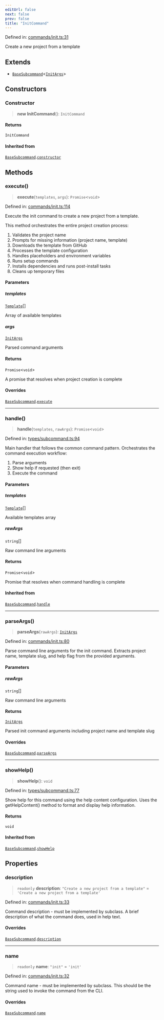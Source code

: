 ```yaml
---
editUrl: false
next: false
prev: false
title: "InitCommand"
---
```


Defined in: [commands/init.ts:31](https://github.com/yashjawale/fabr/blob/2175f836f52904c60bea5117c14ee0416e76bd93/src/commands/init.ts#L31)

Create a new project from a template

## Extends

- [`BaseSubcommand`](/fabr/docs/api/types/subcommand/classes/basesubcommand/)\<[`InitArgs`](/fabr/docs/api/commands/init/interfaces/initargs/)\>

## Constructors

### Constructor

> **new InitCommand**(): `InitCommand`

#### Returns

`InitCommand`

#### Inherited from

[`BaseSubcommand`](/fabr/docs/api/types/subcommand/classes/basesubcommand/).[`constructor`](/fabr/docs/api/types/subcommand/classes/basesubcommand/#constructor)

## Methods

### execute()

> **execute**(`templates`, `args`): `Promise`\<`void`\>

Defined in: [commands/init.ts:114](https://github.com/yashjawale/fabr/blob/2175f836f52904c60bea5117c14ee0416e76bd93/src/commands/init.ts#L114)

Execute the init command to create a new project from a template.

This method orchestrates the entire project creation process:
1. Validates the project name
2. Prompts for missing information (project name, template)
3. Downloads the template from GitHub
4. Processes the template configuration
5. Handles placeholders and environment variables
6. Runs setup commands
7. Installs dependencies and runs post-install tasks
8. Cleans up temporary files

#### Parameters

##### templates

[`Template`](/fabr/docs/api/types/templates/interfaces/template/)[]

Array of available templates

##### args

[`InitArgs`](/fabr/docs/api/commands/init/interfaces/initargs/)

Parsed command arguments

#### Returns

`Promise`\<`void`\>

A promise that resolves when project creation is complete

#### Overrides

[`BaseSubcommand`](/fabr/docs/api/types/subcommand/classes/basesubcommand/).[`execute`](/fabr/docs/api/types/subcommand/classes/basesubcommand/#execute)

***

### handle()

> **handle**(`templates`, `rawArgs`): `Promise`\<`void`\>

Defined in: [types/subcommand.ts:94](https://github.com/yashjawale/fabr/blob/2175f836f52904c60bea5117c14ee0416e76bd93/src/types/subcommand.ts#L94)

Main handler that follows the common command pattern.
Orchestrates the command execution workflow:
1. Parse arguments
2. Show help if requested (then exit)
3. Execute the command

#### Parameters

##### templates

[`Template`](/fabr/docs/api/types/templates/interfaces/template/)[]

Available templates array

##### rawArgs

`string`[]

Raw command line arguments

#### Returns

`Promise`\<`void`\>

Promise that resolves when command handling is complete

#### Inherited from

[`BaseSubcommand`](/fabr/docs/api/types/subcommand/classes/basesubcommand/).[`handle`](/fabr/docs/api/types/subcommand/classes/basesubcommand/#handle)

***

### parseArgs()

> **parseArgs**(`rawArgs`): [`InitArgs`](/fabr/docs/api/commands/init/interfaces/initargs/)

Defined in: [commands/init.ts:80](https://github.com/yashjawale/fabr/blob/2175f836f52904c60bea5117c14ee0416e76bd93/src/commands/init.ts#L80)

Parse command line arguments for the init command.
Extracts project name, template slug, and help flag from the provided arguments.

#### Parameters

##### rawArgs

`string`[]

Raw command line arguments

#### Returns

[`InitArgs`](/fabr/docs/api/commands/init/interfaces/initargs/)

Parsed init command arguments including project name and template slug

#### Overrides

[`BaseSubcommand`](/fabr/docs/api/types/subcommand/classes/basesubcommand/).[`parseArgs`](/fabr/docs/api/types/subcommand/classes/basesubcommand/#parseargs)

***

### showHelp()

> **showHelp**(): `void`

Defined in: [types/subcommand.ts:77](https://github.com/yashjawale/fabr/blob/2175f836f52904c60bea5117c14ee0416e76bd93/src/types/subcommand.ts#L77)

Show help for this command using the help content configuration.
Uses the getHelpContent() method to format and display help information.

#### Returns

`void`

#### Inherited from

[`BaseSubcommand`](/fabr/docs/api/types/subcommand/classes/basesubcommand/).[`showHelp`](/fabr/docs/api/types/subcommand/classes/basesubcommand/#showhelp)

## Properties

### description

> `readonly` **description**: `"Create a new project from a template"` = `'Create a new project from a template'`

Defined in: [commands/init.ts:33](https://github.com/yashjawale/fabr/blob/2175f836f52904c60bea5117c14ee0416e76bd93/src/commands/init.ts#L33)

Command description - must be implemented by subclass.
A brief description of what the command does, used in help text.

#### Overrides

[`BaseSubcommand`](/fabr/docs/api/types/subcommand/classes/basesubcommand/).[`description`](/fabr/docs/api/types/subcommand/classes/basesubcommand/#description)

***

### name

> `readonly` **name**: `"init"` = `'init'`

Defined in: [commands/init.ts:32](https://github.com/yashjawale/fabr/blob/2175f836f52904c60bea5117c14ee0416e76bd93/src/commands/init.ts#L32)

Command name - must be implemented by subclass.
This should be the string used to invoke the command from the CLI.

#### Overrides

[`BaseSubcommand`](/fabr/docs/api/types/subcommand/classes/basesubcommand/).[`name`](/fabr/docs/api/types/subcommand/classes/basesubcommand/#name)
